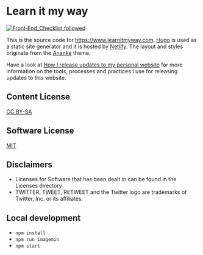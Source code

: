 # Learn it my way

[![Front‑End_Checklist followed](https://img.shields.io/badge/Front‑End_Checklist-followed-brightgreen.svg)](https://github.com/thedaviddias/Front-End-Checklist/)

This is the source code for https://www.learnitmyway.com.
[Hugo](https://gohugo.io/) is used as a static site generator and it is hosted by [Netlify](https://www.netlify.com/).
The layout and styles originate from the [Ananke](https://github.com/budparr/gohugo-theme-ananke) theme.

Have a look at [How I release updates to my personal website](https://www.learnitmyway.com/how-i-release-updates-to-my-personal-website/) for more information on the tools, processes and practices I use for releasing updates to this website.

## Content License
[CC BY-SA](http://creativecommons.org/licenses/by-sa/4.0/)

## Software License
[MIT](https://opensource.org/licenses/MIT)

## Disclaimers
* Licenses for Software that has been dealt in can be found in the Licenses directory
* TWITTER, TWEET, RETWEET and the Twitter logo are trademarks of Twitter, Inc. or its affiliates.

## Local development
* `npm install`
* `npm run imagemin`
* `npm start`